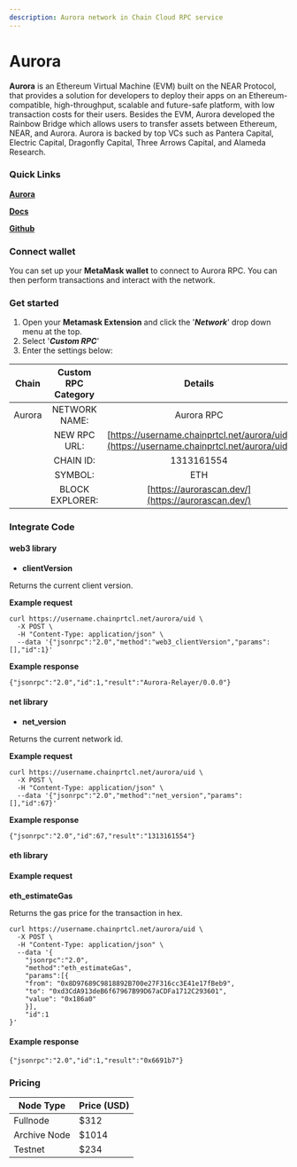 ```yaml
---
description: Aurora network in Chain Cloud RPC service
---
```


# Aurora

**Aurora** is an Ethereum Virtual Machine (EVM) built on the NEAR Protocol, that provides a solution for developers to deploy their apps on an Ethereum-compatible, high-throughput, scalable and future-safe platform, with low transaction costs for their users. Besides the EVM, Aurora developed the Rainbow Bridge which allows users to transfer assets between Ethereum, NEAR, and Aurora. Aurora is backed by top VCs such as Pantera Capital, Electric Capital, Dragonfly Capital, Three Arrows Capital, and Alameda Research.

### **Quick Links**[​](https://docs.chain.com/docs/cloud/supported-chains/aurora#quick-links) <a href="#quick-links" id="quick-links"></a>

****[**Aurora**](https://aurora.dev/)****

****[**Docs​**](https://doc.aurora.dev/)****

****[**Github**](https://github.com/AstarNetwork)****

### Connect wallet[​](https://docs.chain.com/docs/cloud/supported-chains/aurora/#connect-wallet) <a href="#connect-wallet" id="connect-wallet"></a>

You can set up your **MetaMask wallet** to connect to Aurora RPC. You can then perform transactions and interact with the network.

### Get started[​](https://docs.chain.com/docs/cloud/supported-chains/aurora/#get-started) <a href="#get-started" id="get-started"></a>

1. Open your **Metamask Extension** and click the '_**Network**_' drop down menu at the top.
2. Select '_**Custom RPC**_'
3. Enter the settings below:

| Chain  | Custom RPC Category |                                      Details                                       |
| :----: | :-----------------: | :--------------------------------------------------------------------------------: |
| Aurora |    NETWORK NAME:    |                                     Aurora RPC                                     |
|        |    NEW RPC URL:     | [https://username.chainprtcl.net/aurora/uid](https://username.chainprtcl.net/aurora/uid) |
|        |      CHAIN ID:      |                                     1313161554                                     |
|        |       SYMBOL:       |                                        ETH                                         |
|        |   BLOCK EXPLORER:   |                 [https://aurorascan.dev/](https://aurorascan.dev/)                 |

### Integrate Code[​](https://docs.chain.com/docs/cloud/supported-chains/aurora/#gnosis-1) <a href="#gnosis-1" id="gnosis-1"></a>

#### web3 library[​](https://docs.chain.com/docs/cloud/supported-chains/aurora/#web3-library) <a href="#web3-library" id="web3-library"></a>

* **clientVersion**

Returns the current client version.

**Example request**[**​**](https://docs.chain.com/docs/cloud/supported-chains/aurora/#example-request)

```
curl https://username.chainprtcl.net/aurora/uid \
  -X POST \
  -H "Content-Type: application/json" \
  --data '{"jsonrpc":"2.0","method":"web3_clientVersion","params":[],"id":1}'
```

**Example response**[**​**](https://docs.chain.com/docs/cloud/supported-chains/aurora/#example-response)

```
{"jsonrpc":"2.0","id":1,"result":"Aurora-Relayer/0.0.0"}
```

#### net library[​](https://docs.chain.com/docs/cloud/supported-chains/aurora/#net-library) <a href="#net-library" id="net-library"></a>

* **net\_version**

Returns the current network id.

**Example request**[**​**](https://docs.chain.com/docs/cloud/supported-chains/aurora/#example-request-1)

```
curl https://username.chainprtcl.net/aurora/uid \
  -X POST \
  -H "Content-Type: application/json" \
  --data '{"jsonrpc":"2.0","method":"net_version","params":[],"id":67}'
```

**Example response**[**​**](https://docs.chain.com/docs/cloud/supported-chains/aurora/#example-response-1)

```
{"jsonrpc":"2.0","id":67,"result":"1313161554"}
```

#### eth library[​](https://docs.chain.com/docs/cloud/supported-chains/aurora/#eth-library) <a href="#eth-library" id="eth-library"></a>

#### Example request[​](https://docs.chain.com/docs/cloud/supported-chains/aurora/#example-request-2) <a href="#example-request-2" id="example-request-2"></a>

**eth\_estimateGas**

Returns the gas price for the transaction in hex.

```
curl https://username.chainprtcl.net/aurora/uid \
  -X POST \
  -H "Content-Type: application/json" \
  --data '{
    "jsonrpc":"2.0",
    "method":"eth_estimateGas",
    "params":[{
    "from": "0x8D97689C9818892B700e27F316cc3E41e17fBeb9",
    "to": "0xd3CdA913deB6f67967B99D67aCDFa1712C293601",
    "value": "0x186a0"
    }],
    "id":1
}'
```

#### Example response[​](https://docs.chain.com/docs/cloud/supported-chains/aurora/#example-response-2) <a href="#example-response-2" id="example-response-2"></a>

```
{"jsonrpc":"2.0","id":1,"result":"0x6691b7"}
```

### Pricing[​](https://docs.chain.com/docs/cloud/supported-chains/aurora/#pricing) <a href="#pricing" id="pricing"></a>

| Node Type             | Price (USD)          |
| --------------------- | ---------------------|
| Fullnode              | $312                 |
| Archive Node          | $1014                |
| Testnet               | $234                 |